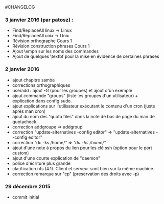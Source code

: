 #CHANGELOG

### 3 janvier 2016 (par patosz) :
  * Find/ReplaceAll linux -> Linux
  * Find/ReplaceAll unix -> Unix
  * Révision orthographe Cours 1
  * Révision construction phrases Cours 1
  * Ajout \emph sur les noms des commandes
  * Ajout de quelques \textbf pour la mise en évidence de certaines phrases

### 2 janvier 2016
  * ajout chapitre samba
  * corrections orthographiques
  * useradd : ajout -G (pour les groupes) et ajout d'un exemple
  * ajout commande "groups" (liste les groupes d'un utilisateur) + explication dans config sudo.
  * ajout explications sur l'utilisateur exécutant le contenu d'un cron (juste après man cron)
  * ajout du nom des "quota files" dans la note de bas de page du man de quotacheck.
  * correction addgroupe => addgroup
  * correction "update-alternatives -config editor" => "update-alternatives --config editor"
  * correction "du -ks /home/*" => "du -hs /home/*"
  * ajout d'une note à propos du lien pour les clé ssh (option pour le port custom)
  * ajout d'une courte explication de "daemon"
  * police d'écriture plus grande
  * clarification nfs (4.1). Client et serveur sont bien sur la même machine.
  * correction remarque sur "cp" (preservation des droits avec -p)
 
### 29 décembre 2015
  * commit initial
